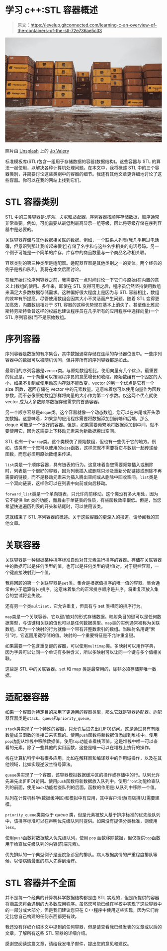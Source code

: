 # 学习 c++:STL 容器概述

> 原文：<https://levelup.gitconnected.com/learning-c-an-overview-of-the-containers-of-the-stl-72e736ae5c33>

![](img/0e291156ad215947351835a485389083.png)

照片由 [Unsplash](https://unsplash.com?utm_source=medium&utm_medium=referral) 上的 [Jp Valery](https://unsplash.com/@jpvalery?utm_source=medium&utm_medium=referral)

标准模板库(STL)包含一组用于存储数据的容器(数据结构)。这些容器与 STL 的算法一起使用，以解决各种计算机处理问题。在本文中，我将概述 STL 中的三个容器类别，并简要讨论这些类别中的容器的细节。我还有其他文章更详细地讨论了这些容器。你可以在我的网站上找到它们。

# STL 容器类别

STL 中的三类容器是:*序列*、*关联*和*适配器*。序列容器按顺序存储数据，顺序通常非常重要。例如，可能需要从最低到最高显示一组等级，因此将等级存储在序列容器中是必要的。

关联容器存储与其他数据相关联的数据。例如，一个联系人列表(我几乎用过电话簿，但意识到那让我听起来很老)存储了名字和与这些名字相关的电话号码。另一个例子可能是一个简单的库存，库存中的商品数量与一个商品名称相关联。

容器类别的第三种类型是适配器。适配器容器是其他类别之一的变体。两个经典的例子是栈和队列，我将在本文后面讨论。

在我开始讨论序列容器之前，我需要花一点时间讨论一下它们与原始(在内置的意义上)数组的使用。多年来，即使在 STL 变得可用之后，程序员仍然坚持使用数组来满足大多数数据存储需求。这种偏好很大程度上是因为与 STL 容器相比，数组的效率有所提高，尽管使用数组会因其大小不灵活而产生问题。随着 STL 变得更加高效，内置数组相对于 STL 容器的这种优势现在基本上消失了。甚至像比雅尼·斯特劳斯特鲁普这样的权威也建议程序员在几乎所有的应用程序中选择向量(一个 STL 序列容器)而不是原始数组。

# 序列容器

序列容器是数据的有序集合，其中数据通常存储在连续的存储器位置中。一些序列容器中的数据可以被随机访问，但并非所有的序列容器都是如此。

最常用的序列容器是`vector`类。与原始数组相比，使用向量有几个优点。最重要的优点是，一个向量可以按照程序员的意愿增长和收缩。原始数组有一个固定的大小，如果不复制或使用动态内存就不能改变。vector 的另一个优点是它有一个 size 函数，返回存储在 vector 中的元素数量。这意味着您可以使用向量作为函数参数，而不必像原始数组那样将向量的大小作为第二个参数。仅这两个优点就使 vector 成为大多数顺序数据存储需求的首选容器。

另一个顺序容器是`deque`类。这个容器就像一个动态数组，您可以在末尾或开头添加数据。这意味着，如果您的应用程序需要将数据添加到前端和后端，那么 deque 可能是一个很好的容器。但是，如果需要频繁地将数据添加到中间，就不要使用它，因为这需要上下移动元素来为新数据腾出空间。

STL 也有一个`array`类。这个类模仿了原始数组，但也有一些优于它的地方。例如，该类有一个您可以使用的`size`函数，这样您就不需要将它与数组一起传递给函数，而您必须用原始数组来传递。

`list`类是一个顺序容器，具有链表的行为。这意味着当您需要频繁插入或删除时，列表是一个很好的容器，因为列表插入或删除只涉及重新分配链接或删除不再需要的链接，而不是移动元素来为插入腾出空间或从删除中回收空间。`list`类是一个双向链表，这样你可以在列表中向前或向后移动。

`forward_list`类是一个单向链表，只允许向前移动。这个类没有多大用处，因为它不提供 list 类的功能，而且由于单链表的性质，有些函数效率很低。但是，当您希望快速遍历列表的开头和结尾时，可以使用该类。

这就结束了 STL 序列容器的概述。关于这些容器的更深入的报道，请参阅我的其他文章。

# 关联容器

关联容器是一种根据某种排序标准自动对其元素进行排序的容器。存储在关联容器中的数据可以是任何类型的值，也可以是任何类型的键/值对。对于键控容器，一个键直接映射到一个值。

我将回顾的第一个关联容器是`set`类。集合是根据值排序的唯一值的容器。集合通常由小于运算符(`<`)排序，这意味着集合的正常排序顺序是升序。将重复项放入集合的尝试将会失败。

还有另一个类`multiset`，它允许重复，但具有与 set 类相同的排序行为。

`map`类是一个关联容器，它以键/值对的形式存储数据。映射条目的键可以是任何数据类型，与该键相关联的值也可以是任何数据类型。`map`类的实例通常被称为关联数组，因为一个映射的行为就像一个带有非整数索引的数组。当映射名用键“索引”时，它返回用键存储的值。映射的一个重要特征是不允许重复键。

如果需要一个包含重复键的容器，可以使用`multimap`类。多映射可以用作字典，因为字典可以让同一个单词有多种含义，所以多映射可以让同一个键与多个值相关联。

这些是 STL 中的关联容器。set 和 map 类是最常用的，除非必须存储非唯一数据。

# 适配器容器

如果一个容器为特定目的采用了更通用的容器类型，那么它就是容器适配器。适配器容器类是`stack`、`queue`和`priority_queue`。

`stack`类实现了一个特殊的容器，只允许后进先出(LIFO)访问。这是通过具有有限数量成员函数的类接口来实现的。使用`push`函数将新数据值添加到堆栈中。使用`pop`功能从堆栈中移除数据值。使用`top`功能查看栈顶值。这是堆栈中唯一可以查看的元素。除了一些其他的实用函数，这些是唯一可以在堆栈上执行的操作。

栈在计算机科学中有很多应用，比如在解释器和编译器中的作用域操作，以及在其他领域，比如实现逆波兰符号算法。

`queue`类实现了一个容器，该容器模拟数据缓冲区的操作或存储中的行。队列允许先进先出(FIFO)访问。使用`push`函数将新数据放入队列中。使用`front`功能检查队列的前面，使用`back`功能检查队列的后面。函数的作用是:从队列中移除一个值。

队列在计算机科学(数据缓冲区)和模拟中有应用，其中客户活动(商店排队)需要建模。

`priority_queue`类类似于 queue 类，但是元素被放入基于排序标准的优先级队列中，该排序标准可以在声明优先级队列时提供。如果没有提供分类标准，则使用`less`。

使用`push`函数将数据放入优先级队列，使用 `pop` 函数移除数据，但仅提供`top`函数用于检查优先级队列的内容(前端元素)。

优先排队的一个典型例子是医院急诊室的排队。病人根据病情的严重程度排队等候，以便病情最重的病人先得到治疗。

# STL 容器并不全面

并不是每一个经典的计算机科学数据结构都是由 STL 实现的，但是所提供的容器将涵盖您将会遇到的大多数应用程序。虽然您可能已经在学校中实现了这些容器中的一部分或大部分，但是我们建议您只在 C++程序中使用这些实现，因为它们肯定比您自己构建的任何东西都更有效。

我还没有详细介绍本文中提到的任何容器，但是请查看我已经发表的文章或以后的文章，了解所有这些 STL 容器的详细介绍。

感谢您阅读这篇文章，请给我发电子邮件，提出您的意见和建议。